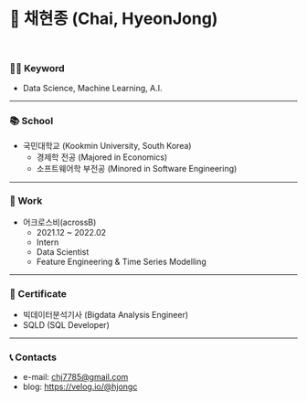 # 🍕 채현종 (Chai, HyeonJong)
<br/>

### 🙋‍♂️ Keyword

- Data Science, Machine Learning, A.I.

---
### 📚 School
- 국민대학교 (Kookmin University, South Korea)
	- 경제학 전공 (Majored in Economics)
	- 소프트웨어학 부전공 (Minored in Software Engineering)

---
### 💼 Work

- 어크로스비(acrossB)
	- 2021.12 ~ 2022.02
  	- Intern
	- Data Scientist
 	- Feature Engineering & Time Series Modelling
    
---
### 📄 Certificate

- 빅데이터분석기사 (Bigdata Analysis Engineer)
- SQLD (SQL Developer)

---
### 📞 Contacts

- e-mail: chj7785@gmail.com
- blog: https://velog.io/@hjongc
